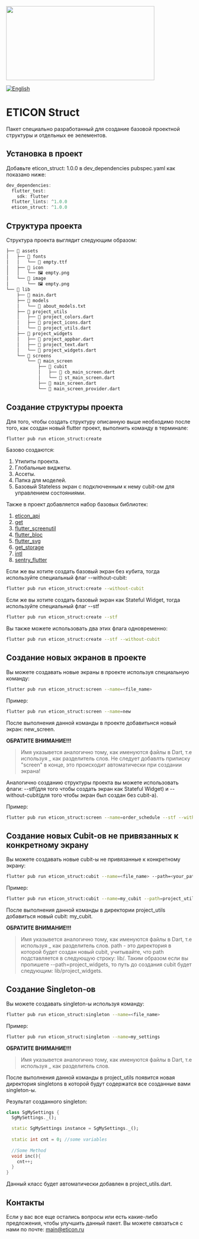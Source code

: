 <img src="https://user-images.githubusercontent.com/36012868/130392291-52b82b9b-fd52-424b-ba5a-b7630e9cf343.png" data-canonical-src="https://user-images.githubusercontent.com/36012868/130392291-52b82b9b-fd52-424b-ba5a-b7630e9cf343.png" height="200" width=400/>

[![English](https://img.shields.io/badge/Language-English-blue?style=plastic)](https://github.com/kensamare/eticon_structure#readme)

# ETICON Struct

Пакет специально разработанный для создание базовой проектной структуры и отдельных ее эелементов.

## Установка в проект

Добавьте eticon_struct: 1.0.0 в dev_dependencies pubspec.yaml как показано ниже:
```dart
dev_dependencies:
  flutter_test:
    sdk: flutter
  flutter_lints: ^1.0.0
  eticon_struct: ^1.0.0
```

## Структура проекта

Структура проекта выглядит следующим образом:

```bash
├── 📁 assets
│   ├── 📁 fonts
│   │   └── 📄 empty.ttf
│   ├── 📁 icon
│   │   └── 🖼 empty.png
│   └── 📁 image
│       └── 🖼 empty.png
└── 📁 lib
    ├── 📄 main.dart
    ├── 📁 models
    │   └── 📄 about_models.txt
    ├── 📁 project_utils
    │   ├── 📄 project_colors.dart
    │   ├── 📄 project_icons.dart
    │   └── 📄 project_utils.dart
    ├── 📁 project_widgets
    │   ├── 📄 project_appbar.dart
    │   ├── 📄 project_text.dart
    │   └── 📄 project_widgets.dart
    └── 📁 screens
        └── 📁 main_screen
            ├── 📁 cubit
            │   ├── 📄 cb_main_screen.dart
            │   └── 📄 st_main_screen.dart
            ├── 📄 main_screen.dart
            └── 📄 main_screen_provider.dart
  ```
## Создание структуры проекта

Для того, чтобы создать структуру описанную выше необходимо после того, как создан новый flutter проект, 
выполнить команду в терминале:
```bash
flutter pub run eticon_struct:create
```
Базово создаются:
1. Утилиты проекта.
2. Глобальные виджеты.
3. Ассеты.
4. Папка для моделей.
5. Базовый Stateless экран с подключенным к нему cubit-ом для управлением состояниями.

Также в проект добавляется набор базовых библиотек:
1. [eticon_api](https://pub.dev/packages/eticon_api)
2. [get](https://pub.dev/packages/get)
3. [flutter_screenutil](https://pub.dev/packages/flutter_screenutil)
4. [flutter_bloc](https://pub.dev/packages/flutter_bloc)
5. [flutter_svg](https://pub.dev/packages/flutter_svg)
6. [get_storage](https://pub.dev/packages/get_storage)
7. [intl](https://pub.dev/packages/intl)
8. [sentry_flutter](https://pub.dev/packages/sentry_flutter)


Если же вы хотите создать базовый экран без кубита, тогда используйте специальный флаг --without-cubit:
```bash
flutter pub run eticon_struct:create --without-cubit
```

Если же вы хотите создать базовый экран как Stateful Widget, тогда используйте специальный флаг --stf
```bash
flutter pub run eticon_struct:create --stf
```

Вы также можете использовать два этих флага одновременно:
```bash
flutter pub run eticon_struct:create --stf --without-cubit
```
## Создание новых экранов в проекте

Вы можете создавать новые экраны в проекте используя специальную команду:
```bash
flutter pub run eticon_struct:screen --name=<file_name>
```

Пример:
```bash
flutter pub run eticon_struct:screen --name=new
```

После выполнения данной команды в проекте добавитьнся новый экран: new_screen.

**ОБРАТИТЕ ВНИМАНИЕ!!!**
> Имя указывется аналогично тому, как именуются файлы в Dart, т.е используя _ как разделитель слов.
> Не следует добавлть приписку "screen" в конце, это происходит автоматически при создании экрана!

Аналогично созданию структуры проекта вы можете использовать флаги: --stf(для того чтобы создать экран как Stateful Widget)
и --without-cubit(для того чтобы экран был создан без cubit-а).

Пример:
```bash
flutter pub run eticon_struct:screen --name=order_schedule --stf --without-cubit
```
## Создание новых Cubit-ов не привязанных к конкретному экрану

Вы можете создавать новые cubit-ы не привязанные к конкретному экрану:
```bash
flutter pub run eticon_struct:cubit --name=<file_name> --path=<your_path>
```

Пример:
```bash
flutter pub run eticon_struct:cubit --name=my_cubit --path=project_utils
```

После выполнения данной команды в директории project_utils добавиться новый cubit: my_cubit.

**ОБРАТИТЕ ВНИМАНИЕ!!!**
> Имя указывется аналогично тому, как именуются файлы в Dart, т.е используя _ как разделитель слов.
> path - это директория в которой будет создан новый cubit, учитывайте, что path подставляется в следующую строку:
> lib/<path>. Таким образом если вы пропишете --path=project_widgets, то путь до создания cubit будет следующим:
> lib/project_widgets.

## Создание Singleton-ов
Вы можете создавать singleton-ы используя команду:
```bash
flutter pub run eticon_struct:singleton --name=<file_name>
```

Пример:
```bash
flutter pub run eticon_struct:singleton --name=my_settings
```
**ОБРАТИТЕ ВНИМАНИЕ!!!**
> Имя указывется аналогично тому, как именуются файлы в Dart, т.е используя _ как разделитель слов.
  
После выполнения данной команды в project_utils появится новая директория singletons в которой будут содержатся
все созданные вами singleton-ы.

Результат созданного singleton:
```dart
class SgMySettings {
  SgMySettings._();

  static SgMySettings instance = SgMySettings._();
  
  static int cnt = 0; //some variables 
  
  //Some Method
  void inc(){
    cnt++;
  }
}
```

Данный класс будет автоматически добавлен в project_utils.dart.

## Контакты
Если у вас все еще остались вопросы или есть какие-либо предложения, чтобы улучшить данный пакет.
Вы можете связаться с нами по почте: <main@eticon.ru>
